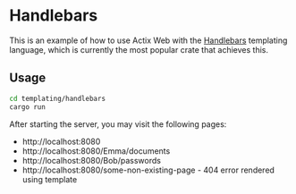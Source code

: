 # Handlebars

This is an example of how to use Actix Web with the [Handlebars](https://crates.io/crates/handlebars) templating language, which is currently the most popular crate that achieves this.

## Usage

```bash
cd templating/handlebars
cargo run
```

After starting the server, you may visit the following pages:

- http://localhost:8080
- http://localhost:8080/Emma/documents
- http://localhost:8080/Bob/passwords
- http://localhost:8080/some-non-existing-page - 404 error rendered using template
